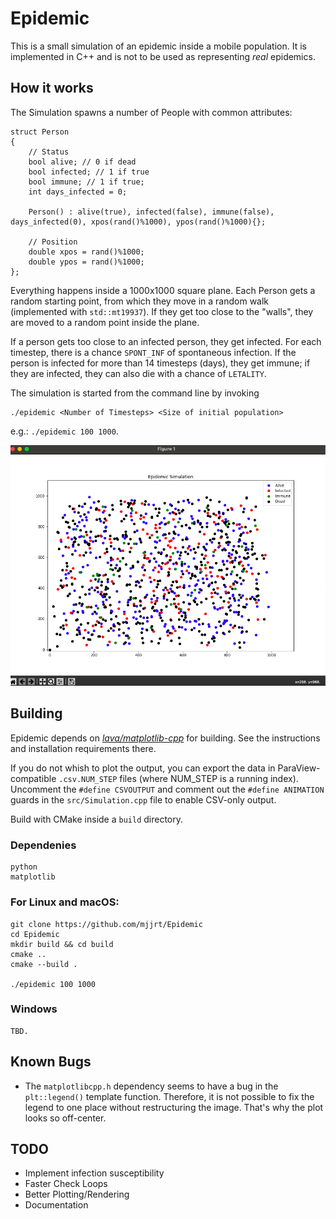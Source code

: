# Epidemic

This is a small simulation of an epidemic inside a mobile population.
It is implemented in C++ and is not to be used as representing _real_ epidemics.

## How it works

The Simulation spawns a number of People with common attributes:

    struct Person
    {
        // Status
        bool alive; // 0 if dead
        bool infected; // 1 if true
        bool immune; // 1 if true;
        int days_infected = 0;
        
        Person() : alive(true), infected(false), immune(false), days_infected(0), xpos(rand()%1000), ypos(rand()%1000){};
        
        // Position
        double xpos = rand()%1000;
        double ypos = rand()%1000;
    };

Everything happens inside a 1000x1000 square plane.
Each Person gets a random starting point, from which they move in a random walk (implemented with `std::mt19937`). If they get too close to the "walls", they are moved to a random point inside the plane.

If a person gets too close to an infected person, they get infected.
For each timestep, there is a chance `SPONT_INF` of spontaneous infection. If the person is infected for more than 14 timesteps (days), they get immune; if they are infected, they can also die with a chance of `LETALITY`.

The simulation is started from the command line by invoking 

    ./epidemic <Number of Timesteps> <Size of initial population>
    
e.g.: `./epidemic 100 1000`.

![Simulation Running](sim.png)

## Building

Epidemic depends on *[lava/matplotlib-cpp](https://github.com/lava/matplotlib-cpp)* for building. See the instructions and installation requirements there.

If you do not whish to plot the output, you can export the data in ParaView-compatible `.csv.NUM_STEP` files (where NUM_STEP is a running index).
Uncomment the `#define CSVOUTPUT` and comment out the `#define ANIMATION` guards in the `src/Simulation.cpp` file to enable CSV-only output.

Build with CMake inside a `build` directory.
### Dependenies
    python
    matplotlib
  
### For Linux and macOS:
    git clone https://github.com/mjjrt/Epidemic
    cd Epidemic
    mkdir build && cd build
    cmake ..
    cmake --build .
    
    ./epidemic 100 1000
### Windows 
    TBD.

## Known Bugs
- The `matplotlibcpp.h` dependency seems to have a bug in the `plt::legend()` template function. Therefore, it is not possible to fix the legend to one place without restructuring the image. That's why the plot looks so off-center.

## TODO
- Implement infection susceptibility
- Faster Check Loops
- Better Plotting/Rendering
- Documentation
